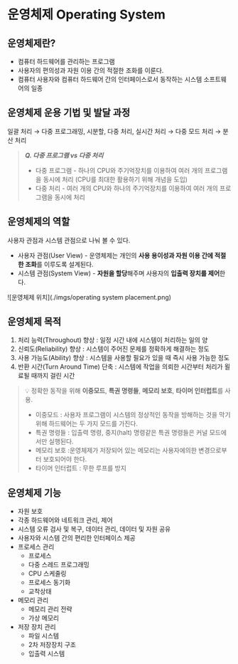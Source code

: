# 운영체제 Operating System
## 운영체제란?

- 컴퓨터 하드웨어를 관리하는 프로그램
- 사용자의 편의성과 자원 이용 간의 적절한 조화를 이룬다.
- 컴퓨터 사용자와 컴퓨터 하드웨어 간의 인터페이스로서 동작하는 시스템 소프트웨어의 일종

## 운영체제 운용 기법 및 발달 과정

일괄 처리 → 다중 프로그래밍, 시분할, 다중 처리, 실시간 처리 → 다중 모드 처리 → 분산 처리

> ***Q. 다중 프로그램 vs 다중 처리***
>* 다중 프로그램 - 하나의 CPU와 주기억장치를 이용하여 여러 개의 프로그램을 동시에 처리 (CPU를 최대한 활용하기 위해 개념을 도입)
>* 다중 처리 - 여러 개의 CPU와 하나의 주기억장치를 이용하여 여러 개의 프로그램을 동시에 처리

## 운영체제의 역할

사용자 관점과 시스템 관점으로 나눠 볼 수 있다.

* 사용자 관점(User View) - 운영체제는 개인의 **사용 용이성과 자원 이용 간에 적절한 조화**를 이루도록 설계된다.
* 시스템 관점(System View) - **자원을 할당**해주며 사용자의 **입출력 장치를 제어**한다.

![운영체제 위치](./imgs/operating system placement.png)

## 운영체제 목적

1. 처리 능력(Throughout) 향상 : 일정 시간 내에 시스템이 처리하는 일의 양
2. 신뢰도(Reliability) 향상 : 시스템이 주어진 문제를 정확하게 해결하는 정도
3. 사용 가능도(Ability) 향상 : 시스템을 사용할 필요가 있을 때 즉시 사용 가능한 정도
4. 반환 시간(Turn Around Time) 단축 : 시스템에 작업을 의뢰한 시간부터 처리가 욀료될 때까지 걸린 시간

> 💡 정확한 동작을 위해 **이중모드**, **특권 명령들**, **메모리 보호**, **타이머 인터럽트**를 사용.
> * 이중모드 : 사용자 프로그램이 시스템의 정상적인 동작을 방해하는 것을 막기 위해 하드웨어는 두 가지 모드를 가진다.
> * 특권 명령들 : 입출력 명령, 중지(halt) 명령같은 특권 명령들은 커널 모드에서만 실행된다.
> * 메모리 보호 :운영체제가 저장되어 있는 메모리는 사용자에의한 변경으로부터 보호되어야 한다.
> * 타이머 인터럽트 : 무한 루프를 방지

## 운영체제 기능

- 자원 보호
- 각종 하드웨어와 네트워크 관리, 제어
- 시스템 오류 검사 및 복구, 데이터 관리, 데이터 및 자원 공유
- 사용자와 시스템 간의 편리한 인터페이스 제공
- 프로세스 관리
    - 프로세스
    - 다중 스레드 프로그래밍
    - CPU 스케줄링
    - 프로세스 동기화
    - 교착상태
- 메모리 관리
    - 메모리 관리 전략
    - 가상 메모리
- 저장 장치 관리
    - 파일 시스템
    - 2차 저장장치 구조
    - 입출력 시스템
